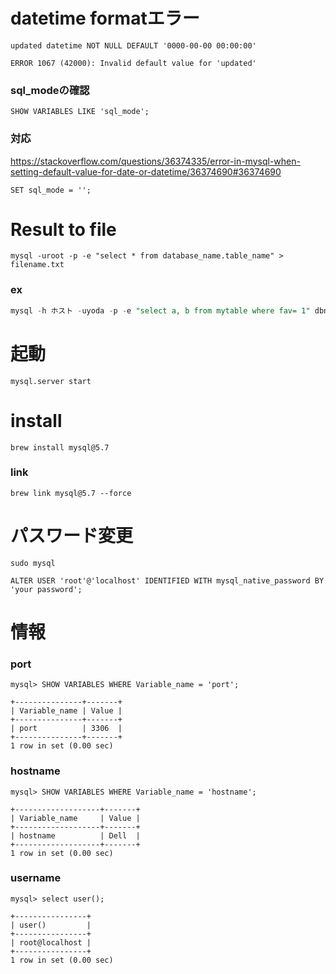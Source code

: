 # datetime formatエラー
```Shell
updated datetime NOT NULL DEFAULT '0000-00-00 00:00:00'

ERROR 1067 (42000): Invalid default value for 'updated'
```

### sql_modeの確認
```Shell
SHOW VARIABLES LIKE 'sql_mode';
```

### 対応
https://stackoverflow.com/questions/36374335/error-in-mysql-when-setting-default-value-for-date-or-datetime/36374690#36374690
```Shell
SET sql_mode = '';
```

# Result to file
```Shell
mysql -uroot -p -e "select * from database_name.table_name" > filename.txt
```

### ex
```Sql
mysql -h ホスト -uyoda -p -e "select a, b from mytable where fav= 1" dbname > result.txt
```

# 起動
```Shell
mysql.server start
```

# install
```Shell
brew install mysql@5.7
```

### link
```Shell
brew link mysql@5.7 --force
```

# パスワード変更
```Shell
sudo mysql

ALTER USER 'root'@'localhost' IDENTIFIED WITH mysql_native_password BY 'your password';
```

# 情報
### port
```Shell
mysql> SHOW VARIABLES WHERE Variable_name = 'port';

+---------------+-------+
| Variable_name | Value |
+---------------+-------+
| port          | 3306  |
+---------------+-------+
1 row in set (0.00 sec)
```

### hostname
```Shell
mysql> SHOW VARIABLES WHERE Variable_name = 'hostname';

+-------------------+-------+
| Variable_name     | Value |
+-------------------+-------+
| hostname          | Dell  |
+-------------------+-------+
1 row in set (0.00 sec)
```

### username
```Shell
mysql> select user();

+----------------+
| user()         |
+----------------+
| root@localhost |
+----------------+
1 row in set (0.00 sec)
```
